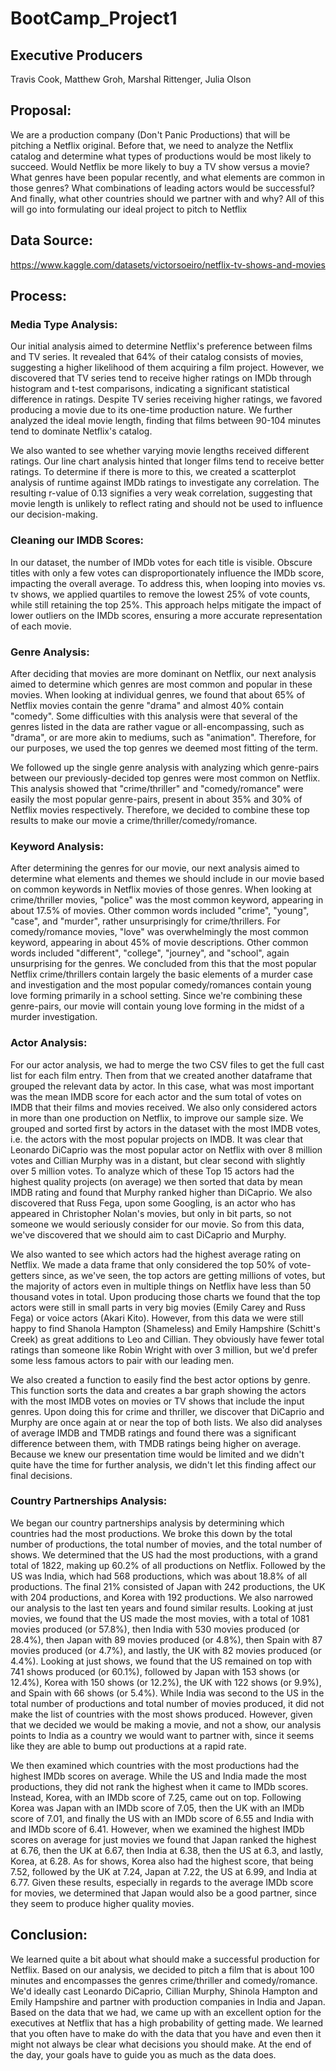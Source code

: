 # BootCamp_Project1
## Executive Producers
Travis Cook, Matthew Groh, Marshal Rittenger, Julia Olson

## Proposal:  
We are a production company (Don't Panic Productions) that will be pitching a Netflix original. Before that, we need to analyze the Netflix catalog and determine what 
types of productions would be most likely to succeed. Would Netflix be more likely to buy a TV show versus a movie? What genres have been popular recently, and what 
elements are common in those genres? What combinations of leading actors would be successful? And finally, what other countries should we partner with and why? All of 
this will go into formulating our ideal project to pitch to Netflix

## Data Source:
https://www.kaggle.com/datasets/victorsoeiro/netflix-tv-shows-and-movies

## Process:
### Media Type Analysis:
Our initial analysis aimed to determine Netflix's preference between films and TV series. It revealed that 64% of their catalog consists of movies, suggesting a higher 
likelihood of them acquiring a film project.  However, we discovered that TV series tend to receive higher ratings on IMDb through histogram and t-test comparisons, 
indicating a significant statistical difference in ratings. Despite TV series receiving higher ratings, we favored producing a movie due to its 
one-time production nature. We further analyzed the ideal movie length, finding that films between 90-104 minutes tend to dominate Netflix's catalog.  

We also wanted to see whether varying movie lengths received different ratings. Our line chart analysis hinted that longer films tend to receive better ratings.  To 
determine if there is more to this, we created a scatterplot analysis of runtime against IMDb ratings to investigate any correlation. The resulting r-value of 0.13 
signifies a very weak correlation, suggesting that movie length is unlikely to reflect rating and should not be used to influence our decision-making.

### Cleaning our IMDB Scores:
In our dataset, the number of IMDb votes for each title is visible. Obscure titles with only a few votes can disproportionately influence the IMDb score, impacting the 
overall average. To address this, when looping into movies vs. tv shows, we applied quartiles to remove the lowest 25% of vote counts, while still retaining the top 25%. 
This approach helps mitigate the impact of lower outliers on the IMDb scores, ensuring a more accurate representation of each movie.

### Genre Analysis:
After deciding that movies are more dominant on Netflix, our next analysis aimed to determine
which genres are most common and popular in these movies. When looking at individual genres,
we found that about 65% of Netflix movies contain the genre "drama" and almost 40% contain
"comedy". Some difficulties with this analysis were that several of the genres listed in the data
are rather vague or all-encompassing, such as "drama", or are more akin to mediums,
such as "animation". Therefore, for our purposes, we used the top genres we deemed
most fitting of the term.

We followed up the single genre analysis with analyzing which genre-pairs between our previously-decided
top genres were most common on Netflix. This analysis showed that "crime/thriller" and "comedy/romance"
were easily the most popular genre-pairs, present in about 35% and 30% of Netflix movies respectively.
Therefore, we decided to combine these top results to make our movie a crime/thriller/comedy/romance.

### Keyword Analysis:
After determining the genres for our movie, our next analysis aimed to determine what elements and themes
we should include in our movie based on common keywords in Netflix movies of those genres.
When looking at crime/thriller movies, "police" was the most common keyword, appearing in about 17.5% of
movies. Other common words included "crime", "young", "case", and "murder", rather unsurprisingly for
crime/thrillers. For comedy/romance movies, "love" was overwhelmingly the most common keyword, appearing
in about 45% of movie descriptions. Other common words included "different", "college", "journey", and "school",
again unsurprising for the genres. We concluded from this that the most popular Netflix crime/thrillers contain
largely the basic elements of a murder case and investigation and the most popular comedy/romances contain
young love forming primarily in a school setting. Since we're combining these genre-pairs, our movie will contain
young love forming in the midst of a murder investigation.

### Actor Analysis:
For our actor analysis, we had to merge the two CSV files to get the full cast list for each film entry. Then from that we created another dataframe that grouped
the relevant data by actor. In this case, what was most important was the mean IMDB score for each actor and the sum total of votes on IMDB that their films and
movies received. We also only considered actors in more than one production on Netflix, to improve our sample size. We grouped and sorted first by actors 
in the dataset with the most IMDB votes, i.e. the actors with the most popular projects on IMDB. It was clear that Leonardo DiCaprio was the most popular actor on 
Netflix with over 8 million votes and Cillian Murphy was in a distant, but clear second with slightly over 5 million votes. To analyze which of these Top 15 
actors had the highest quality projects (on average) we then sorted that data by mean IMDB rating  and found that Murphy ranked higher than DiCaprio. We also 
discovered that Russ Fega, upon some Googling, is an actor who has appeared in Christopher Nolan's movies, but only in bit parts, so not someone we would seriously 
consider for our movie. So from this data, we've discovered that we should aim to cast DiCaprio and Murphy.

We also wanted to see which actors had the highest average rating on Netflix. We made a data frame that only considered the top 50% of vote-getters since, as we've 
seen, the top actors are getting millions of votes, but the majority of actors even in multiple things on Netflix have less than 50 thousand votes in total. Upon 
producing those charts we found that the top actors were still in small parts in very big movies (Emily Carey and Russ Fega) or voice actors (Akari Kito). However,
from this data we were still happy to find Shanola Hampton (Shameless) and Emily Hampshire (Schitt's Creek) as great additions to Leo and Cillian. They obviously 
have fewer total ratings than someone like Robin Wright with over 3 million, but we'd prefer some less famous actors to pair with our leading men.

We also created a function to easily find the best actor options by genre. This function sorts the data and creates a bar graph showing the actors with the most IMDB votes
on movies or TV shows that include the input genres. Upon doing this for crime and thriller, we discover that DiCaprio and Murphy are once again at or near 
the top of both lists. We also did analyses of average IMDB and TMDB ratings and found there was a significant difference between them, with TMDB ratings being
higher on average. Because we knew our presentation time would be limited and we didn't quite have the time for further analysis, we didn't let this finding affect 
our final decisions. 

### Country Partnerships Analysis:
We began our country partnerships analysis by determining which countries had the most productions. We broke this down by the total number of productions, the total number of movies, and the total number of shows. We determined that the US had the most productions, with a grand total of 1822, making up 60.2% of all productions on Netflix. Followed by the US was India, which had 568 productions, which was about 18.8% of all productions. The final 21% consisted of Japan with 242 productions, the UK with 204 productions, and Korea with 192 productions. We also narrowed our analysis to the last ten years and found similar results. Looking at just movies, we found that the US made the most movies, with a total of 1081 movies produced (or 57.8%), then India with 530 movies produced (or 28.4%), then Japan with 89 movies produced (or 4.8%), then Spain with 87 movies produced (or 4.7%), and lastly, the UK with 82 movies produced (or 4.4%). Looking at just shows, we found that the US remained on top with 741 shows produced (or 60.1%), followed by Japan with 153 shows (or 12.4%), Korea with 150 shows (or 12.2%), the UK with 122 shows (or 9.9%), and Spain with 66 shows (or 5.4%). While India was second to the US in the total number of productions and total number of movies produced, it did not make the list of countries with the most shows produced. However, given that we decided we would be making a movie, and not a show, our analysis points to  India as a country we would want to partner with, since it seems like they are able to bump out productions at a rapid rate. 

We then examined which countries with the most productions had the highest IMDb scores on average. While the US and India made the most productions, they did not rank the highest when it came to IMDb scores. Instead, Korea, with an IMDb score of 7.25, came out on top. Following Korea was Japan with an IMDb score of 7.05, then the UK with an IMDb score of 7.01, and finally the US with an IMDb score of 6.55 and India with and IMDb score of 6.41. However, when we examined the highest IMDb scores on average for just movies we found that Japan ranked the highest at 6.76, then the UK at 6.67, then India at 6.38, then the US at 6.3, and lastly, Korea, at 6.28. As for shows, Korea also had the highest score, that being 7.52, followed by the UK at 7.24, Japan at 7.22, the US at 6.99, and India at 6.77. Given these results, especially in regards to the average IMDb score for movies, we determined that Japan would also be a good partner, since they seem to produce higher quality movies.

## Conclusion:
We learned quite a bit about what should make a successful production for Netflix. Based on our analysis, we decided to pitch a film that is about 100 minutes and encompasses
the genres crime/thriller and comedy/romance. We'd ideally cast Leonardo DiCaprio, Cillian Murphy, Shinola Hampton and Emily Hampshire and partner with production companies 
in India and Japan. Based on the data that we had, we came up with an excellent option for the executives at Netflix that has a high probability of getting made. We learned 
that you often have to make do with the data that you have and even then it might not always be clear what decisions you should make. At the end of the day, your goals have 
to guide you as much as the data does. 

